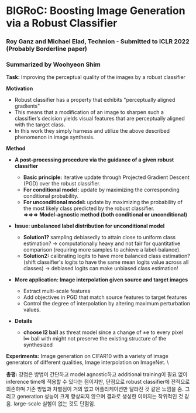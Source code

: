 # BIGRoC: Boosting Image Generation via a Robust Classifier
### Roy Ganz and Michael Elad, Technion - Submitted to ICLR 2022 (Probably Borderline paper)
### Summarized by Woohyeon Shim

**Task:** Improving the perceptual quality of the images by a robust classifier

**Motivation**
* Robust classifier has a property that exhibits "perceptually aligned gradients"	
* This means that a modification of an image to sharpen such a classifier’s decision yields visual features that are perceptually aligned with the target class.
* In this work they simply harness and utilize the above described phenomenon in image synthesis.
	
**Method**	
  * **A post-processing procedure via the guidance of a given robust classifier**
    * **Basic principle:** iterative update through Projected Gradient Descent (PGD) over the robust classifier.
    * **For conditional model:** update by maximizing the corresponding conditional probability.
    * **For unconditional model:** update by maximizing the probability of the most likely class predicted by the robust classifier.\
    **⇒⇒⇒ Model-agnostic method (both conditional or unconditional)**
		
  * **Issue: unbalanced label distribution for unconditional model**
    * **Solution1?** sampling debiasedly to attain close to uniform class estimation? → computationally heavy and not fair for quantitative comparison (requiring more samples to achieve a label-balance).
    * **Solution2:** calibrating logits to have more balanced class estimation? (shift classifier's logits to have the same mean logits value across all classes) → debiased logits can make unbiased class estimation!
	
  * **More application: Image interpolation given source and target images**
    * Extract multi-scale features
    * Add objectives in PGD that match source features to target features
    * Control the degree of interpolation by altering maximum perturbation values.
  
  * **Details**			
    * **choose l2 ball** as threat model since a change of ±e to every pixel l∞ ball with might not preserve the existing structure of the synthesized

**Experiments:** Image generation on CIFAR10 with a variety of image generators of different qualities, Image interpolation on ImageNet. \

**총평:** 강점은 방법이 간단하고 model agnostic하고 additional training이 필요 없이 inference time에 적용할 수 있다는 점이지만, 단점으로 robust classifier에 전적으로 의존하며 기존 방법과 차별점이 거의 없고 어플리케이션만 달라진 것 같은 느낌을 줌. 그리고 generation 성능이 크게 향상되지 않으며 결과로 생성한 이미지는 작위적인 것 같음. large-scale 실험이 없는 것도 단점임.
